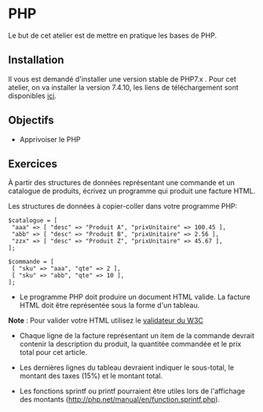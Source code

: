 # PHP
Le but de cet atelier est de mettre en pratique les bases de PHP.

## Installation
Il vous est demandé d'installer une version stable de PHP7.x .
Pour cet atelier, on va installer la version 7.4.10, les liens de téléchargement sont disponibles [ici](https://www.php.net/downloads.php).

## Objectifs 
- Apprivoiser le PHP

## Exercices 
À partir des structures de données représentant une commande et un catalogue de produits, écrivez un programme qui produit une facture HTML.

Les structures de données à copier-coller dans votre programme PHP:

    $catalogue = [
     "aaa" => [ "desc" => "Produit A", "prixUnitaire" => 100.45 ],
     "abb" => [ "desc" => "Produit B", "prixUnitaire" => 2.56 ],
     "zzx" => [ "desc" => "Produit Z", "prixUnitaire" => 45.67 ],
    ];

    $commande = [
     [ "sku" => "aaa", "qte" => 2 ],
     [ "sku" => "abb", "qte" => 10 ],
    ];

- Le programme PHP doit produire un document HTML valide. La facture HTML doit être représentée sous la forme d'un tableau.

**Note** : Pour valider votre HTML utilisez le [validateur du W3C](https://validator.w3.org/#validate_by_input)

- Chaque ligne de la facture représentant un item de la commande devrait contenir la description du produit, la quantitée commandée et le prix total pour cet article.

- Les dernières lignes du tableau devraient indiquer le sous-total, le montant des taxes (15%) et le montant total.

- Les fonctions sprintf ou printf pourraient être utiles lors de l'affichage des montants (http://php.net/manual/en/function.sprintf.php).

